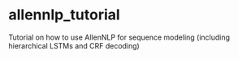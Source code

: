 # allennlp_tutorial
Tutorial on how to use AllenNLP for sequence modeling (including hierarchical LSTMs and CRF decoding)

